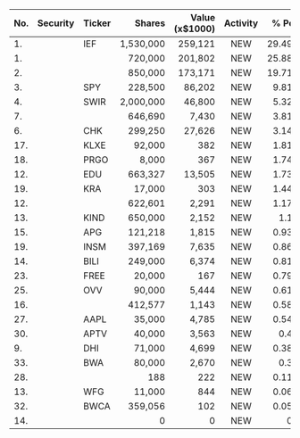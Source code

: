 No. | Security | Ticker | Shares | Value (x$1000) | Activity | % Port
|--- | --- | --- | ---:| ---:|:---:| ---:|
 1.||IEF</a>|1,530,000|259,121|NEW|29.49%|<a href=rel="bookmark"></a>
1.|||720,000|201,802|NEW|25.88%|rel="bookmark"></a>
2.|||850,000|173,171|NEW|19.71%|rel="bookmark"></a>
3.||SPY</a>|228,500|86,202|NEW|9.81%|<a href=rel="bookmark"></a>
4.||SWIR</a>|2,000,000|46,800|NEW|5.32%|<a href=rel="bookmark"></a>
7.|||646,690|7,430|NEW|3.81%|rel="bookmark"></a>
6.||CHK</a>|299,250|27,626|NEW|3.14%|<a href=rel="bookmark"></a>
17.||KLXE</a>|92,000|382|NEW|1.81%|<a href=rel="bookmark"></a>
18.||PRGO</a>|8,000|367|NEW|1.74%|<a href=rel="bookmark"></a>
12.||EDU</a>|663,327|13,505|NEW|1.73%|<a href=rel="bookmark"></a>
19.||KRA</a>|17,000|303|NEW|1.44%|<a href=rel="bookmark"></a>
12.|||622,601|2,291|NEW|1.17%|rel="bookmark"></a>
13.||KIND</a>|650,000|2,152|NEW|1.1%|<a href=rel="bookmark"></a>
15.||APG</a>|121,218|1,815|NEW|0.93%|<a href=rel="bookmark"></a>
19.||INSM</a>|397,169|7,635|NEW|0.86%|<a href=rel="bookmark"></a>
14.||BILI</a>|249,000|6,374|NEW|0.81%|<a href=rel="bookmark"></a>
23.||FREE</a>|20,000|167|NEW|0.79%|<a href=rel="bookmark"></a>
25.||OVV</a>|90,000|5,444|NEW|0.61%|<a href=rel="bookmark"></a>
16.|||412,577|1,143|NEW|0.58%|rel="bookmark"></a>
27.||AAPL</a>|35,000|4,785|NEW|0.54%|<a href=rel="bookmark"></a>
30.||APTV</a>|40,000|3,563|NEW|0.4%|<a href=rel="bookmark"></a>
9.||DHI</a>|71,000|4,699|NEW|0.38%|<a href=rel="bookmark"></a>
33.||BWA</a>|80,000|2,670|NEW|0.3%|<a href=rel="bookmark"></a>
28.|||188|222|NEW|0.11%|rel="bookmark"></a>
13.||WFG</a>|11,000|844|NEW|0.06%|<a href=rel="bookmark"></a>
32.||BWCA</a>|359,056|102|NEW|0.05%|<a href=rel="bookmark"></a>
14.|||0|0|NEW|0%|rel="bookmark"></a>
